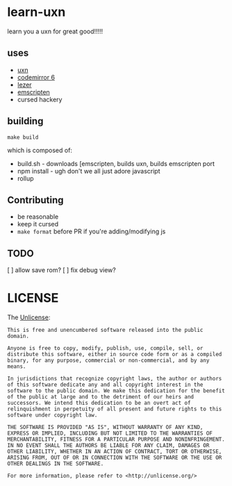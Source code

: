 # learn-uxn

learn you a uxn for great good!!!!!

## uses

* [uxn](https://git.sr.ht/~rabbits/uxn)
* [codemirror 6](https://codemirror.net/6)
* [lezer](https://lezer.codemirror.net)
* [emscripten](https://emscripten.org)
* cursed hackery

## building

```
make build
```
which is composed of:

* build.sh - downloads [emscripten, builds uxn, builds emscripten port
* npm install - ugh don't we all just adore javascript
* rollup

## Contributing

* be reasonable
* keep it cursed
* `make format` before PR if you're adding/modifying js

## TODO

[ ] allow save rom?
[ ] fix debug view?

# LICENSE

The [Unlicense](https://unlicense.org/):
```
This is free and unencumbered software released into the public domain.

Anyone is free to copy, modify, publish, use, compile, sell, or
distribute this software, either in source code form or as a compiled
binary, for any purpose, commercial or non-commercial, and by any
means.

In jurisdictions that recognize copyright laws, the author or authors
of this software dedicate any and all copyright interest in the
software to the public domain. We make this dedication for the benefit
of the public at large and to the detriment of our heirs and
successors. We intend this dedication to be an overt act of
relinquishment in perpetuity of all present and future rights to this
software under copyright law.

THE SOFTWARE IS PROVIDED "AS IS", WITHOUT WARRANTY OF ANY KIND,
EXPRESS OR IMPLIED, INCLUDING BUT NOT LIMITED TO THE WARRANTIES OF
MERCHANTABILITY, FITNESS FOR A PARTICULAR PURPOSE AND NONINFRINGEMENT.
IN NO EVENT SHALL THE AUTHORS BE LIABLE FOR ANY CLAIM, DAMAGES OR
OTHER LIABILITY, WHETHER IN AN ACTION OF CONTRACT, TORT OR OTHERWISE,
ARISING FROM, OUT OF OR IN CONNECTION WITH THE SOFTWARE OR THE USE OR
OTHER DEALINGS IN THE SOFTWARE.

For more information, please refer to <http://unlicense.org/>
```
